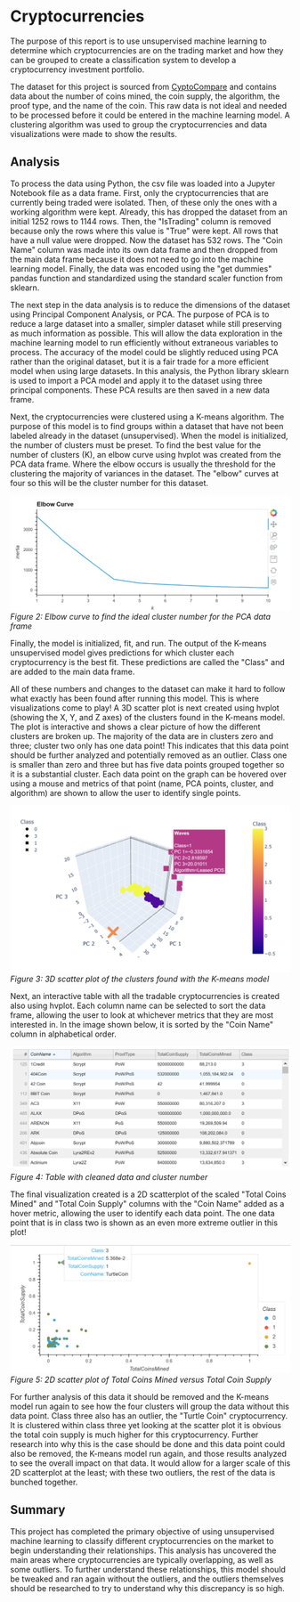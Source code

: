 # Cryptocurrencies

The purpose of this report is to use unsupervised machine learning to determine which cryptocurrencies are on the trading market and how they can be grouped to create a classification system to develop a cryptocurrency investment portfolio.

The dataset for this project is sourced from [CyptoCompare](https://min-api.cryptocompare.com/data/all/coinlist) and contains data about the number of coins mined, the coin supply, the algorithm, the proof type, and the name of the coin. This raw data is not ideal and needed to be processed before it could be entered in the machine learning model. A clustering algorithm was used to group the cryptocurrencies and data visualizations were made to show the results.

## Analysis

To process the data using Python, the csv file was loaded into a Jupyter Notebook file as a data frame. First, only the cryptocurrencies that are currently being traded were isolated. Then, of these only the ones with a working algorithm were kept. Already, this has dropped the dataset from an initial 1252 rows to 1144 rows. Then, the "IsTrading" column is removed because only the rows where this value is "True" were kept. All rows that have a null value were dropped. Now the dataset has 532 rows. The "Coin Name" column was made into its own data frame and then dropped from the main data frame because it does not need to go into the machine learning model. Finally, the data was encoded using the "get dummies" pandas function and standardized using the standard scaler function from sklearn. 

The next step in the data analysis is to reduce the dimensions of the dataset using Principal Component Analysis, or PCA. The purpose of PCA is to reduce a large dataset into a smaller, simpler dataset while still preserving as much information as possible. This will allow the data exploration in the machine learning model to run efficiently without extraneous variables to process. The accuracy of the model could be slightly reduced using PCA rather than the original dataset, but it is a fair trade for a more efficient model when using large datasets. In this analysis, the Python library sklearn is used to import a PCA model and apply it to the dataset using three principal components. These PCA results are then saved in a new data frame.

Next, the cryptocurrencies were clustered using a K-means algorithm. The purpose of this model is to find groups within a dataset that have not been labeled already in the dataset (unsupervised). When the model is initialized, the number of clusters must be preset. To find the best value for the number of clusters (K), an elbow curve using hvplot was created from the PCA data frame. Where the elbow occurs is usually the threshold for the clustering the majority of variances in the dataset. The "elbow" curves at four so this will be the cluster number for this dataset. 

![Elbow_curve.png](/Resources/Elbow_curve.png)
*Figure 2: Elbow curve to find the ideal cluster number for the PCA data frame*

Finally, the model is initialized, fit, and run. The output of the K-means unsupervised model gives predictions for which cluster each cryptocurrency is the best fit. These predictions are called the "Class" and are added to the main data frame.

All of these numbers and changes to the dataset can make it hard to follow what exactly has been found after running this model. This is where visualizations come to play! A 3D scatter plot is next created using hvplot (showing the X, Y, and Z axes) of the clusters found in the K-means model. The plot is interactive and shows a clear picture of how the different clusters are broken up. The majority of the data are in clusters zero and three; cluster two only has one data point! This indicates that this data point should be further analyzed and potentially removed as an outlier. Class one is smaller than zero and three but has five data points grouped together so it is a substantial cluster. Each data point on the graph can be hovered over using a mouse and metrics of that point (name, PCA points, cluster, and algorithm) are shown to allow the user to identify single points. 

![3D_scatter.png](/Resources/3D_scatter.png)
*Figure 3: 3D scatter plot of the clusters found with the K-means model*

Next, an interactive table with all the tradable cryptocurrencies is created also using hvplot. Each column name can be selected to sort the data frame, allowing the user to look at whichever metrics that they are most interested in. In the image shown below, it is sorted by the "Coin Name" column in alphabetical order.

![hvdataframe.png](/Resources/hvdataframe.png)
*Figure 4: Table with cleaned data and cluster number*

The final visualization created is a 2D scatterplot of the scaled "Total Coins Mined" and "Total Coin Supply" columns with the "Coin Name" added as a hover metric, allowing the user to identify each data point. The one data point that is in class two is shown as an even more extreme outlier in this plot! 

![2D_scatter.png](/Resources/2D_scatter.png)
*Figure 5: 2D scatter plot of Total Coins Mined versus Total Coin Supply*

For further analysis of this data it should be removed and the K-means model run again to see how the four clusters will group the data without this data point. Class three also has an outlier, the "Turtle Coin" cryptocurrency. It is clustered within class three yet looking at the scatter plot it is obvious the total coin supply is much higher for this cryptocurrency. Further research into why this is the case should be done and this data point could also be removed, the K-means model run again, and those results analyzed to see the overall impact on that data. It would allow for a larger scale of this 2D scatterplot at the least; with these two outliers, the rest of the data is bunched together.

## Summary

This project has completed the primary objective of using unsupervised machine learning to classify different cryptocurrencies on the market to begin understanding their relationships. This analysis has uncovered the main areas where cryptocurrencies are typically overlapping, as well as some outliers. To further understand these relationships, this model should be tweaked and ran again without the outliers, and the outliers themselves should be researched to try to understand why this discrepancy is so high. 
